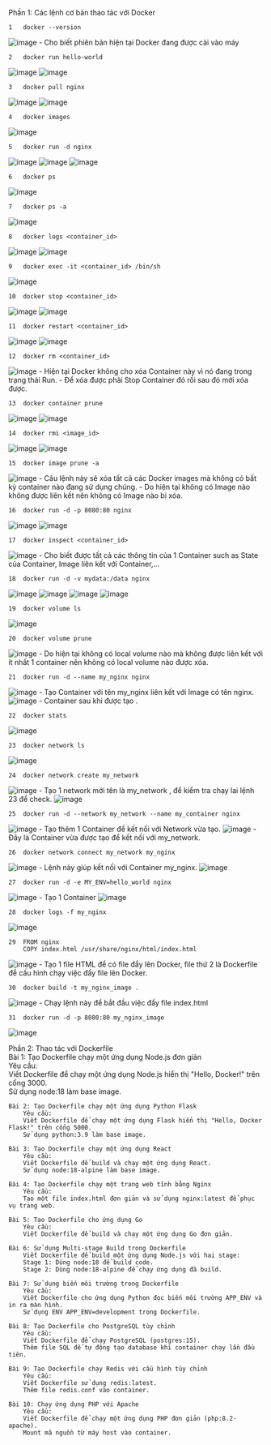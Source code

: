 Phần 1:	Các lệnh cơ bản thao tác với Docker

	1	docker --version	
![image](https://github.com/user-attachments/assets/41979564-6645-4e80-a228-0ab73d36ad9a)
 	- Cho biết phiên bản hiện tại Docker đang được cài vào máy

   	2	docker run hello-world
![image](https://github.com/user-attachments/assets/5469f602-43cd-4273-8b13-04c1ba4f0aa4)
![image](https://github.com/user-attachments/assets/0b70c83d-0273-4fdb-bd83-ed8ca2e556eb)

  	3	docker pull nginx	    
![image](https://github.com/user-attachments/assets/2f11beeb-089e-45c9-bb7e-90ca93d85a48)
![image](https://github.com/user-attachments/assets/99404a0b-c201-438d-a8c5-e7c3ef1d4f7c)

	4	docker images	
![image](https://github.com/user-attachments/assets/2d5d0373-c420-4660-83bd-f69ddb53d431)

	5	docker run -d nginx	
![image](https://github.com/user-attachments/assets/dd2b6c3e-74ee-49ac-9cf6-045c1f6cd704)
![image](https://github.com/user-attachments/assets/8aa0ae23-9123-4852-a6ec-81e9fcf4e3c4)
![image](https://github.com/user-attachments/assets/bb381594-506b-45c9-a64d-b8c9b6c92f43)

	6	docker ps	
![image](https://github.com/user-attachments/assets/94dcabc3-f9ad-4d00-a1b2-e520f74b0e78)

	7	docker ps -a	
![image](https://github.com/user-attachments/assets/389b479c-119a-452f-848d-02d70a43cf70)

	8	docker logs <container_id>	
![image](https://github.com/user-attachments/assets/e0e9fdad-2009-4f6b-ba71-9abe0f3235af)
![image](https://github.com/user-attachments/assets/a7c5f047-4dd2-4e1c-b211-cb03a4d5ae40)

	9	docker exec -it <container_id> /bin/sh	
![image](https://github.com/user-attachments/assets/d24a9acd-2b64-4fde-8ff0-db7203401007)

	10	docker stop <container_id>	
![image](https://github.com/user-attachments/assets/8a5d31a6-9226-4b22-8057-ec7baf72c111)
![image](https://github.com/user-attachments/assets/6a4df587-e93f-4efa-a8f2-cea0a2e47f8f)

	11	docker restart <container_id>	
![image](https://github.com/user-attachments/assets/582ccc93-9adf-41cb-b18b-62ccb63dfc86)
![image](https://github.com/user-attachments/assets/0ef2d3eb-6a84-4f00-b700-c7db77cfee01)

	12	docker rm <container_id>	
	
![image](https://github.com/user-attachments/assets/3d5bbb4a-4010-46bf-be1f-1632dad23a42)
        - Hiện tại Docker không cho xóa Container này vì nó đang trong trạng thái Run.
	- Để xóa được phải Stop Container đó rồi sau đó mới xóa được.

	13	docker container prune	
![image](https://github.com/user-attachments/assets/291d5f23-10e1-4730-8b0e-143ea9cf5af4)
![image](https://github.com/user-attachments/assets/9f1a423b-5602-416f-9ffa-18b85dd3a619)

	14	docker rmi <image_id>	
![image](https://github.com/user-attachments/assets/a745c5a4-dd79-47d0-8447-39639700512c)
![image](https://github.com/user-attachments/assets/908ec3b3-aeda-4716-8ef3-875afa1482b7)


	15	docker image prune -a	
![image](https://github.com/user-attachments/assets/30ebc93e-0e95-4245-8538-d8b5f8720a6b)
 	- Câu lệnh này sẽ xóa tất cả các Docker images mà không có bất kỳ container nào đang sử dụng chúng.
	- Do hiện tại không có Image nào không được liên kết nên không có Image nào bị xóa.
 
	16	docker run -d -p 8080:80 nginx	
![image](https://github.com/user-attachments/assets/b112ace2-ac9d-487b-9f51-081e50fbcc5a)
![image](https://github.com/user-attachments/assets/4a8caada-760b-48d2-93fc-2760412049b8)

	17	docker inspect <container_id>	
![image](https://github.com/user-attachments/assets/ac573fe7-3516-40f1-b02d-43da9f9a7899)
 	- Cho biết được tất cả các thông tin của 1 Container such as State của Container, Image liên kết với Container,... 

	18	docker run -d -v mydata:/data nginx	
![image](https://github.com/user-attachments/assets/1a7da4eb-37f7-4ec0-b42b-60f1ec889313)
![image](https://github.com/user-attachments/assets/13d07608-ee2e-405a-87ed-806a5d9361e8)
![image](https://github.com/user-attachments/assets/5c9e69b8-f81a-4e84-a835-28b54a546fdc)
![image](https://github.com/user-attachments/assets/afb2edff-5cae-400d-b7a2-22547a65bb23)

	19	docker volume ls
![image](https://github.com/user-attachments/assets/7c2b631a-52ca-49a5-81ba-3c1a016c5773)

	20	docker volume prune	
![image](https://github.com/user-attachments/assets/421da4d3-fa3a-4cfe-bb66-ce1b15480836)
 	- Do hiện tại không có local volume nào mà không được liên kết với ít nhất 1 container nên không có local volume nào được xóa.

	21	docker run -d --name my_nginx nginx
![image](https://github.com/user-attachments/assets/13a26b3f-bbde-48ec-869c-d32d32d8e6ba)
	- Tạo Container với tên my_nginx liên kết với Image có tên nginx.
![image](https://github.com/user-attachments/assets/bfde3305-1f8a-4cd0-ae1a-71e253bce32b)
	- Container sau khi được tạo .
 
	22	docker stats	
![image](https://github.com/user-attachments/assets/70df950a-a644-4926-87a3-4c7271a6a103)

	23	docker network ls
![image](https://github.com/user-attachments/assets/2ccd8da5-ff30-4239-b790-a0b68becdbd2)

	24	docker network create my_network	
![image](https://github.com/user-attachments/assets/b5ef3057-7ace-4b3f-9f23-bb61f210675d)
	- Tạo 1 network mới tên là my_network , để kiểm tra chạy lai lệnh 23 để check.
![image](https://github.com/user-attachments/assets/db4598ce-362c-4e2d-b49e-2d36be061377)

	25	docker run -d --network my_network --name my_container nginx	
![image](https://github.com/user-attachments/assets/55ba7094-695c-4ae5-be06-70fec1dbac87)
	- Tạo thêm 1 Container để kết nối với Network vừa tạo.
![image](https://github.com/user-attachments/assets/7915c2c0-8a7d-4c87-b128-6adf2f0f40ac)
	- Đây là Container vừa được tạo để kết nối với my_network.
 
	26	docker network connect my_network my_nginx	
![image](https://github.com/user-attachments/assets/35e926bf-9b72-4cf9-b0e5-b0cd84c52c7f)
	- Lệnh này giúp kết nối với Container my_nginx.
![image](https://github.com/user-attachments/assets/788a53ed-15d1-4208-9040-662cae469dce)

	27	docker run -d -e MY_ENV=hello_world nginx
![image](https://github.com/user-attachments/assets/1ad385b8-cb72-4275-98a8-a1d8a91c140c)
	- Tạo 1 Container 
![image](https://github.com/user-attachments/assets/7b539788-5952-4a55-8bf7-bf84e8809caa)

	28	docker logs -f my_nginx	
![image](https://github.com/user-attachments/assets/5715dc78-bfa8-4202-bd2c-bd26a2644f17)

	29	FROM nginx	
		COPY index.html /usr/share/nginx/html/index.html
![image](https://github.com/user-attachments/assets/ab1741a8-a425-4108-9389-33e7c5d46f54)
	- Tạo 1 file HTML để có file đẩy lên Docker, file thứ 2 là Dockerfile để cấu hình chạy việc đẩy file lên Docker.

	30	docker build -t my_nginx_image .	
![image](https://github.com/user-attachments/assets/570772a2-ce10-4f84-80c2-c1bbf51d51ef)
	- Chạy lệnh này để bắt đầu việc đẩy file index.html 
 
	31	docker run -d -p 8080:80 my_nginx_image	
![image](https://github.com/user-attachments/assets/5681f8f6-cb42-4ff1-aff7-dfc3da7cc871)

		
Phần 2:	Thao tác với Dockerfile		
	Bài 1: Tạo Dockerfile chạy một ứng dụng Node.js đơn giản		
		Yêu cầu:	
		Viết Dockerfile để chạy một ứng dụng Node.js hiển thị "Hello, Docker!" trên cổng 3000.	
		Sử dụng node:18 làm base image.	
			
	Bài 2: Tạo Dockerfile chạy một ứng dụng Python Flask		
		Yêu cầu:	
		Viết Dockerfile để chạy một ứng dụng Flask hiển thị "Hello, Docker Flask!" trên cổng 5000.	
		Sử dụng python:3.9 làm base image.	
			
	Bài 3: Tạo Dockerfile chạy một ứng dụng React		
		Yêu cầu:	
		Viết Dockerfile để build và chạy một ứng dụng React.	
		Sử dụng node:18-alpine làm base image.	
			
	Bài 4: Tạo Dockerfile chạy một trang web tĩnh bằng Nginx		
		Yêu cầu:	
		Tạo một file index.html đơn giản và sử dụng nginx:latest để phục vụ trang web.	
			
	Bài 5: Tạo Dockerfile cho ứng dụng Go		
		Yêu cầu:	
		Viết Dockerfile để build và chạy một ứng dụng Go đơn giản.	
			
	Bài 6: Sử dụng Multi-stage Build trong Dockerfile		
		Viết Dockerfile để build một ứng dụng Node.js với hai stage:	
		Stage 1: Dùng node:18 để build code.	
		Stage 2: Dùng node:18-alpine để chạy ứng dụng đã build.	
			
	Bài 7: Sử dụng biến môi trường trong Dockerfile		
		Yêu cầu:	
		Viết Dockerfile cho ứng dụng Python đọc biến môi trường APP_ENV và in ra màn hình.	
		Sử dụng ENV APP_ENV=development trong Dockerfile.	
			
	Bài 8: Tạo Dockerfile cho PostgreSQL tùy chỉnh		
		Yêu cầu:	
		Viết Dockerfile để chạy PostgreSQL (postgres:15).	
		Thêm file SQL để tự động tạo database khi container chạy lần đầu tiên.	
			
	Bài 9: Tạo Dockerfile chạy Redis với cấu hình tùy chỉnh		
		Yêu cầu:	
		Viết Dockerfile sử dụng redis:latest.	
		Thêm file redis.conf vào container.	
			
	Bài 10: Chạy ứng dụng PHP với Apache		
		Yêu cầu:	
		Viết Dockerfile để chạy một ứng dụng PHP đơn giản (php:8.2-apache).	
		Mount mã nguồn từ máy host vào container.	
